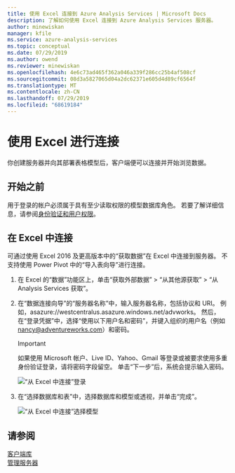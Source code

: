 ```yaml
---
title: 使用 Excel 连接到 Azure Analysis Services | Microsoft Docs
description: 了解如何使用 Excel 连接到 Azure Analysis Services 服务器。
author: minewiskan
manager: kfile
ms.service: azure-analysis-services
ms.topic: conceptual
ms.date: 07/29/2019
ms.author: owend
ms.reviewer: minewiskan
ms.openlocfilehash: 4e6c73ad465f362a046a339f286cc25b4af508cf
ms.sourcegitcommit: 08d3a5827065d04a2dc62371e605d4d89cf6564f
ms.translationtype: MT
ms.contentlocale: zh-CN
ms.lasthandoff: 07/29/2019
ms.locfileid: "68619184"
---
```

# <a name="connect-with-excel"></a>使用 Excel 进行连接

你创建服务器并向其部署表格模型后，客户端便可以连接并开始浏览数据。 

## <a name="before-you-begin"></a>开始之前

用于登录的帐户必须属于具有至少读取权限的模型数据库角色。 若要了解详细信息，请参阅[身份验证和用户权限](analysis-services-manage-users.md)。 

## <a name="connect-in-excel"></a>在 Excel 中连接

可通过使用 Excel 2016 及更高版本中的“获取数据”在 Excel 中连接到服务器。 不支持使用 Power Pivot 中的“导入表向导”进行连接。 

1. 在 Excel 的“数据”功能区上，单击“获取外部数据” > “从其他源获取” > “从 Analysis Services 获取”。

2. 在“数据连接向导”的“服务器名称”中，输入服务器名称，包括协议和 URI。 例如，asazure://westcentralus.asazure.windows.net/advworks。 然后，在“登录凭据”中，选择“使用以下用户名和密码”，并键入组织的用户名（例如 nancy@adventureworks.com）和密码。

    > [!IMPORTANT]
    > 如果使用 Microsoft 帐户、Live ID、Yahoo、Gmail 等登录或被要求使用多重身份验证登录，请将密码字段留空。 单击“下一步”后，系统会提示输入密码。 

    ![“从 Excel 中连接”登录](./media/analysis-services-connect-excel/aas-connect-excel-logon.png)

3. 在“选择数据库和表”中，选择数据库和模型或透视，并单击“完成”。
   
    ![“从 Excel 中连接”选择模型](./media/analysis-services-connect-excel/aas-connect-excel-select.png)


## <a name="see-also"></a>请参阅

[客户端库](analysis-services-data-providers.md)   
[管理服务器](analysis-services-manage.md)     


